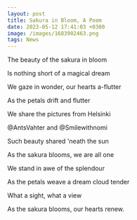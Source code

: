 ```yaml
--- 
layout: post 
title: Sakura in Bloom, A Poem
date: 2023-05-12 17:41:03 +0300 
image: /images/1683902463.png
tags: News 
--- 
```


The beauty of the sakura in bloom

Is nothing short of a magical dream

We gaze in wonder, our hearts a-flutter

As the petals drift and flutter



We share the pictures from Helsinki

@AntsVahter and @Smilewithnomi

Such beauty shared 'neath the sun

As the sakura blooms, we are all one



We stand in awe of the splendour

As the petals weave a dream cloud tender

What a sight, what a view

As the sakura blooms, our hearts renew.